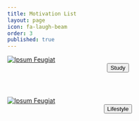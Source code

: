 ```yaml
---
title: Motivation List
layout: page
icon: fa-laugh-beam
order: 3
published: true
---
```

<div class="row">
<div class="4u 12u$(mobile)">
      <div class="item">
        <a href="#" class="image fit"><img src="{{ 'assets/images/study.jpg' | relative_url }}" alt="Ipsum Feugiat" /></a>
        <header>
          <button class="btn btn-success" onclick=" window.open('https://ami-az.github.io/study.html','_blank')">Study</button>
        </header>       
  </div>
</div>
  
<div class="4u 12u$(mobile)">
      <div class="item">
        <a href="#" class="image fit"><img src="{{ 'assets/images/lifestyle.jpg' | relative_url }}" alt="Ipsum Feugiat" /></a>
        <header>
          <button class="btn btn-success" onclick=" window.open('https://ami-az.github.io/assets/images/pricetable.PNG','_blank')">Lifestyle</button>
        </header>
  </div>
</div>
   </div>